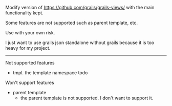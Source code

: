 
Modify version of https://github.com/grails/grails-views/ with the main functionality kept.

Some features are not supported such as parent template, etc.

Use with your own risk. 

I just want to use grails json standalone without grails because it is too heavy for my project.

---

Not supported features

- tmpl.  the template namespace todo

Won't support features

- parent template  
  - the parent template is not supported.  I don't want to support it.